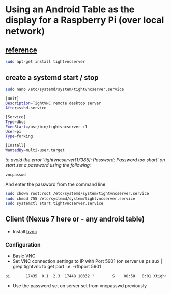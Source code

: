 # Using an Android Table as the display for a Raspberry Pi (over local network)

## [reference](http://www.penguintutor.com/linux/tightvnc)

```bash
sudo apt-get install tightvncserver
```

## create a systemd start / stop
```bash
sudo nano /etc/systemd/system/tightvncserver.service
```

```bash
[Unit]
Description=TightVNC remote desktop server
After=sshd.service

[Service]
Type=dbus
ExecStart=/usr/bin/tightvncserver :1
User=pi
Type=forking

[Install]
WantedBy=multi-user.target
```

*to avoid the error 'tightvncserver[17385]: Password: Password too short' on start set a password using the following;*

```bash
vncpasswd
```

And enter the password from the command line 

```bash
sudo chown root:root /etc/systemd/system/tightvncserver.service
sudo chmod 755 /etc/systemd/system/tightvncserver.service
sudo systemctl start tightvncserver.service
```

## Client (Nexus 7 here or - any android table)
* Install [bvnc](https://play.google.com/store/apps/details?id=com.iiordanov.freebVNC&hl=en)

### Configuration
* Basic VNC
* Set VNC connection settings to IP with Port 5901 (on server us ps aux | grep tightvnc to get port i.e. -rfbport 5901

```bash
pi       17435  0.1  2.3  17448 10332 ?        S    08:58   0:01 Xtightvnc :1 -desktop X -auth /home/pi/.Xauthority -geometry 1024x768 -depth 24 -rfbwait 120000 -rfbauth /home/pi/.vnc/passwd -rfbport 5901 -fp /usr/share/fonts/X11/misc/,/usr/share/fonts/X11/Type1/,/usr/share/fonts/X11/75dpi/,/usr/share/fonts/X11/100dpi/ -co /etc/X11/rgb
```

* Use the password set on server set from vncpasswd previously
